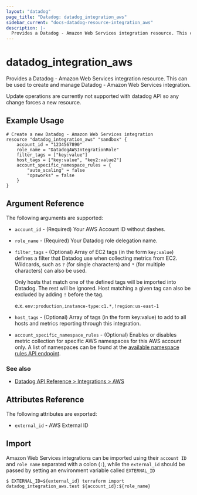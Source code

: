 ```yaml
---
layout: "datadog"
page_title: "Datadog: datadog_integration_aws"
sidebar_current: "docs-datadog-resource-integration_aws"
description: |-
  Provides a Datadog - Amazon Web Services integration resource. This can be used to create and manage the integrations.
---
```


# datadog_integration_aws

Provides a Datadog - Amazon Web Services integration resource. This can be used to create and manage Datadog - Amazon Web Services integration.

Update operations are currently not supported with datadog API so any change forces a new resource.

## Example Usage

```hcl
# Create a new Datadog - Amazon Web Services integration
resource "datadog_integration_aws" "sandbox" {
    account_id = "1234567890"
    role_name = "DatadogAWSIntegrationRole"
    filter_tags = ["key:value"]
    host_tags = ["key:value", "key2:value2"]
    account_specific_namespace_rules = {
        "auto_scaling" = false
        "opsworks" = false
    }
}
```

## Argument Reference

The following arguments are supported:

* `account_id` - (Required) Your AWS Account ID without dashes.
* `role_name` - (Required) Your Datadog role delegation name.
* `filter_tags` - (Optional) Array of EC2 tags (in the form `key:value`) defines a filter that Datadog use when collecting metrics from EC2. Wildcards, such as `?` (for single characters) and `*` (for multiple characters) can also be used.
  
  Only hosts that match one of the defined tags will be imported into Datadog. The rest will be ignored. Host matching a given tag can also be excluded by adding `!` before the tag.
  
  e.x. `env:production,instance-type:c1.*,!region:us-east-1`

* `host_tags` - (Optional) Array of tags (in the form key:value) to add to all hosts and metrics reporting through this integration.
* `account_specific_namespace_rules` - (Optional) Enables or disables metric collection for specific AWS namespaces for this AWS account only. A list of namespaces can be found at the [available namespace rules API endpoint](https://api.datadoghq.com/api/v1/integration/aws/available_namespace_rules).

### See also
* [Datadog API Reference > Integrations > AWS](https://docs.datadoghq.com/api/?lang=bash#aws)

## Attributes Reference

The following attributes are exported:

* `external_id` - AWS External ID

## Import

Amazon Web Services integrations can be imported using their `account ID` and `role name` separated with a colon (`:`), while the `external_id` should be passed by setting an environment variable called `EXTERNAL_ID`

```
$ EXTERNAL_ID=${external_id} terraform import datadog_integration_aws.test ${account_id}:${role_name}
```
